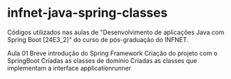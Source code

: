 ﻿# infnet-java-spring-classes

Códigos utilizados nas aulas de "Desenvolvimento de aplicações Java com Spring Boot [24E3_2]" do curso de pós-graduação do INFNET.

Aula 01 
Breve introdução do Spring Framework
Criação do projeto com o SpringBoot
Criadas as classes de domínio
Criadas as classes que implementam a interface applicationrunner
